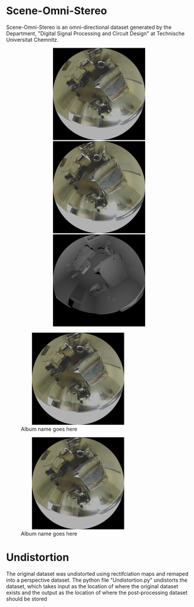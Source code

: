 # Scene-Omni-Stereo

Scene-Omni-Stereo is an omni-directional dataset generated by the Department, "Digital Signal Processing and Circuit Design" at Technische Universitat Chemnitz.

<p align="center">
  <img src="Resources/Distorted_Left.png" alt="sometext" width="250" height="250" hspace="30" figcaption="Album name">
  <img src="Resources/Distorted_Right.png" width="250" height="250" hspace="30">
  <img src="Resources/Distorted_Disparity.png" width="250" height="250" hspace="30">
</p>


<figure>
    <img src='Resources/Distorted_Left.png' width="250" height="250" hspace="30" alt='missing' />
    <figcaption>Album name goes here
</figure>
  
  <figure>
    <img src='Resources/Distorted_Left.png' width="250" height="250" hspace="30" alt='missing' />
    <figcaption hspace="30">Album name goes here
    </figcaption>
</figure>

# Undistortion
The original dataset was undistorted using rectifciation maps and remaped into a perspective dataset.
The python file "Undistortion.py" undistorts the dataset, which takes input as the location of where the original dataset exists and the output as the location of where the post-processing dataset should be stored 
